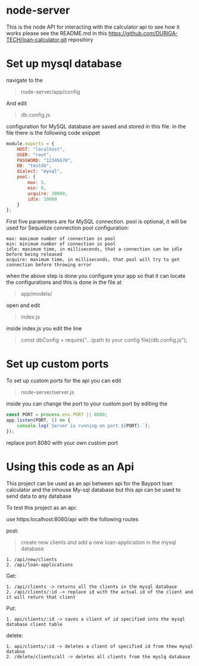 # node-server

This is the node API for interacting with the calculator api to see how it works please see the README.md in
this https://github.com/DURIGA-TECH/loan-calculator.git repository

# Set up mysql database

navigate to the
> node-server/app/config

And edit

> db.config.js

configuration for MySQL database are saved and stored in this file. in the file there is the following code snippet

```javascript
module.exports = {
    HOST: "localhost",
    USER: "root",
    PASSWORD: "12345678",
    DB: "testdb",
    dialect: "mysql",
    pool: {
        max: 5,
        min: 0,
        acquire: 30000,
        idle: 10000
    }
};
```

First five parameters are for MySQL connection. pool is optional, it will be used for Sequelize connection pool
configuration:

```
max: maximum number of connection in pool
min: minimum number of connection in pool
idle: maximum time, in milliseconds, that a connection can be idle before being released
acquire: maximum time, in milliseconds, that pool will try to get connection before throwing error
```

when the above step is done you configure your app so that it can locate the configurations and this is done in the file
at
> app/models/

open and edit
> index.js

inside index.js you edit the line

> const dbConfig = require("...(path to your config file)/db.config.js");

# Set up custom ports

To set up custom ports for the api you can edit
> node-server/server.js

inside you can change the port to your custom port by editing the

```javascript
const PORT = process.env.PORT || 8080;
app.listen(PORT, () => {
    console.log(`Server is running on port ${PORT}.`);
});
```

replace port 8080 with your own custom port

# Using this code as an Api

This project can be used as an api between api for the Bayport loan calculator and the inhouse My-sql database but this
api can be used to send data to any database

To test this project as an api:

use https:localhost:8080/api with the following routes

post:
> create new clients and add a new loan-application in the mysql database

```
1. /api/new/clients
2. /api/loan-applications
```

Get:

```
1. /api/clients -> returns all the clients in the mysql database
2. /api/clients/:id -> replace id with the actual id of the client and it will return that client
```

Put:

```
1. api/clients/:id -> saves a client of id specified into the mysql database client table
```

delete:

```
1. api/clients/:id -> deletes a client of specified id from thew mysql databse
2. /delete/clients/all -> deletes all clients from the myslq database
```
